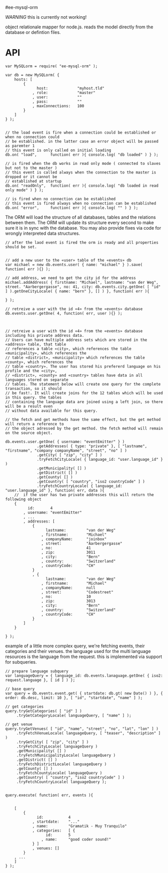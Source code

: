#ee-mysql-orm

*WARNING* this is currently not working!

object relationale mapper for node.js. reads the model directly from the database or defintion files.


# API

	var MySQLorm = require( "ee-mysql-orm" );

	var db = new MySQLorm( {
		hosts: [
			{
				  host: 			"myhost.tld"
				, role: 			"master"
				, user:				""
				, pass: 			""
				, maxConnections: 	100
			}
		]
	} );


	// the load event is fire when a connection could be established or when no connection could 
	// be established. in the latter case an error object will be passed as paremter 1
	// this event is only called on initial loading
	db.on( "load", 		function( err ){ console.log( "db loaded" ) } );

	// is fired when the db works in read only mode ( connected to slaves but not to the master )
	// this event is called always when the connection to the master is dropped or it cannot be 
	// established at startup
	db.on( "readOnly", 	function( err ){ console.log( "db loaded in read only mode" ) } );

	// is fired when no connection can be established
	// this event is fired always when no connection can be established
	db.on( "error", 	function( err ){ console.log( "" ) } );



The ORM will load the structure of all databases, tables and the relations between them. The ORM will update its structure every second to make sure it is in sync with the database.  You may also provide fixes via code for wrongly interpreted data structures.


	// after the laod event is fired the orm is ready and all properties should be set.


	// add a new user to the «user» table of the «events» db
	var michael = new db.events.user( { name: "michael" } ).save( function( err ){} );

	// add address, we need to get the city id for the address
	michael.addAddress( { firstname: "Michael", lastname: "van der Weg", street. "Aarbergergasse", no: 41, city: db.events.city.getOne( [ "id" ] ).getOneCityLocale( { name: "bern" }, [] ) }, function( err ){

	} );

	// retreive a user with the id «4» from the «events» database
	db.events.user.getOne( 4, function( err, user ){} );



	// retreive a user with the id «4» from the «events» database including his private address data.
	// Users can have multiple address sets which are stored in the «address» table, that table 
	// references a table «city», which references the table «municipality», which references the 
	// table «district», «municipality» which references the table «county», which references the 
	// table «country». The user has stored his prefererd language on his profile and the «city», 
	// «district», «county» and «country» tables have data in all languages stored on separate 
	// tables. The statement below will create one query for the complete transaction, so it should
	// be fast!. It will create joins for the 12 tables which will be used in this query. the tables 
	// containing the language data are joined using a left join, so there will be a result even 
	// without data available for this query.

	// the fetch and get methods have the same effect, but the get method will return a reference to 
	// the object adressed by the get method. the fetch method will remain on the source object.

	db.events.user.getOne( { username: "eventEmitter" } )
				  .getAddresses( { type: "private" }, [ "lastname", "firstname", "company companyName", "street", "no" ] )
				  .getCity( [ "zip", "city" ] )
				  .tryFetchCityLocale( { language_id: "user.language_id" } )
				  .getMunicipality( [] )
				  .getDistrict( [] )
				  .getCounty( [] )
				  .getCountry( [ "country", "iso2 countryCode" ] )
				  .tryFetchCountryLocale( { language_id: "user.language_id" }, function( err, data ){
		//  if the user has two private addresses this will return the following object
		{
			  id: 		4
			, username: "eventEmitter"
			, ...
			, addresses: [
				{
					  lastname: 		"van der Weg"
					, firstname: 		"Michael"
					, companyName: 		"joinbox"
					, street: 			"Aarbergergasse"
					, no: 				41
					, zip: 				3011
					, city: 			"Bern"
					, country: 			"Switzerland"
					, countryCode: 		"CH"
				}
				, {
					  lastname: 		"van der Weg"
					, firstname: 		"Michael"
					, companyName: 		null
					, street: 			"Codestreet"
					, no: 				10
					, zip: 				3013
					, city: 			"Bern"
					, country: 			"Switzerland"
					, countryCode: 		"CH"
				}
			]
		}
	
	} );


example of a little more complex query, we're fetching events, their categories and their venues. the language used for the multi language resources is the language from the request. this is implemented via support for subqueries.


	// prepare language subquery
	var languageQuery = { language_id: db.events.lanaguage.getOne( { iso2: request.language }, [ id ] ) };

	// base query
	var query = db.events.event.get( { startdate: db.gt( new Date() ) }, { order: db.desc, limit: 10 }, [ "id", "startdate", "name" ] );

	// get categories
	query.tryGetCategories( [ "id" ] )
		 .tryGetCategoryLocale( languageQuery, [ "name" ] );

	// get venue
	query.tryGetVenues( [ "id", "name", "street", "no", "lat", "lon" ] )
		 .tryFetchVenueLocale( languageQuery, [ "teaser", "description" ] )
		 .tryGetCity( [ "zip", "city" ] )
		 .tryFetchCityLocale( languageQuery )
		 .getMunicipality( [] )
		 .tryFetchMunicipalityLocale( languageQuery )
		 .getDistrict( [] )
		 .tryFetchDistrictLocale( languageQuery )
		 .getCounty( [] )
		 .tryFetchCountyLocale( languageQuery )
		 .getCountry( [ "country", "iso2 countryCode" ] )
		 .tryFetchCountryLocale( languageQuery );


	query.execute( function( err, events ){


		[ 
			{
				  id: 			4
				, startdate: 	"..."
				, name: 		"Gramatik - Muy Tranquilo"
				, categories: 	[ {
					  id: 		5
					, name: 	"good coder sound!"
				} ]
				, venues: []
			} 
		, ...
		]
	} );
